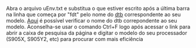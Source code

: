 Abra o arquivo uEnv.txt e substitua o que estiver escrito após a última barra na linha que começa por "fdt" pelo nome do [dtb](material-de-apoio/glossario.md#dtb)  correspondente ao seu modelo. [Aqui](https://github.com/ophub/amlogic-s9xxx-armbian/blob/main/build-armbian/armbian-files/common-files/etc/model_database.conf) é possível verificar o nome do dtb correpondente ao seu modelo. Aconselha-se usar o comando Ctrl+F logo após acessar o link para abrir a caixa de pesquisa da página e digitar o modelo do seu processador (S905X, S905Y2, etc) para procurar com mais eficiência